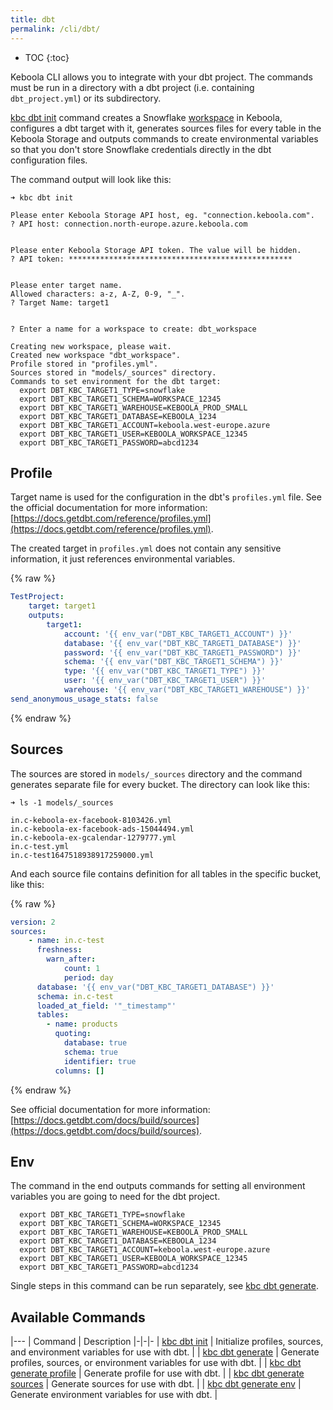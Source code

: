 ```yaml
---
title: dbt
permalink: /cli/dbt/
---
```


* TOC
{:toc}

Keboola CLI allows you to integrate with your dbt project. The commands must be run in a directory with a dbt project 
(i.e. containing `dbt_project.yml`) or its subdirectory.

[kbc dbt init](/cli/commands/dbt/init/) command creates a Snowflake [workspace](https://help.keboola.com/transformations/workspace/)
in Keboola, configures a dbt target with it, generates sources files for every table in the Keboola Storage and outputs
commands to create environmental variables so that you don't store Snowflake credentials directly in the dbt configuration files. 

The command output will look like this:

```
➜ kbc dbt init

Please enter Keboola Storage API host, eg. "connection.keboola.com".
? API host: connection.north-europe.azure.keboola.com


Please enter Keboola Storage API token. The value will be hidden.
? API token: **************************************************


Please enter target name.
Allowed characters: a-z, A-Z, 0-9, "_".
? Target Name: target1


? Enter a name for a workspace to create: dbt_workspace

Creating new workspace, please wait.
Created new workspace "dbt_workspace".
Profile stored in "profiles.yml".
Sources stored in "models/_sources" directory.
Commands to set environment for the dbt target:
  export DBT_KBC_TARGET1_TYPE=snowflake
  export DBT_KBC_TARGET1_SCHEMA=WORKSPACE_12345
  export DBT_KBC_TARGET1_WAREHOUSE=KEBOOLA_PROD_SMALL
  export DBT_KBC_TARGET1_DATABASE=KEBOOLA_1234
  export DBT_KBC_TARGET1_ACCOUNT=keboola.west-europe.azure
  export DBT_KBC_TARGET1_USER=KEBOOLA_WORKSPACE_12345
  export DBT_KBC_TARGET1_PASSWORD=abcd1234
```

## Profile

Target name is used for the configuration in the dbt's `profiles.yml` file. See the official documentation for more information: [https://docs.getdbt.com/reference/profiles.yml](https://docs.getdbt.com/reference/profiles.yml).

The created target in `profiles.yml` does not contain any sensitive information, it just references environmental variables. 

{% raw  %}
```yaml
TestProject:
    target: target1
    outputs:
        target1:
            account: '{{ env_var("DBT_KBC_TARGET1_ACCOUNT") }}'
            database: '{{ env_var("DBT_KBC_TARGET1_DATABASE") }}'
            password: '{{ env_var("DBT_KBC_TARGET1_PASSWORD") }}'
            schema: '{{ env_var("DBT_KBC_TARGET1_SCHEMA") }}'
            type: '{{ env_var("DBT_KBC_TARGET1_TYPE") }}'
            user: '{{ env_var("DBT_KBC_TARGET1_USER") }}'
            warehouse: '{{ env_var("DBT_KBC_TARGET1_WAREHOUSE") }}'
send_anonymous_usage_stats: false
```
{% endraw %}

## Sources

The sources are stored in `models/_sources` directory and the command generates separate file for every bucket. The directory
can look like this:

```
➜ ls -1 models/_sources

in.c-keboola-ex-facebook-8103426.yml
in.c-keboola-ex-facebook-ads-15044494.yml
in.c-keboola-ex-gcalendar-1279777.yml
in.c-test.yml
in.c-test1647518938917259000.yml
```

And each source file contains definition for all tables in the specific bucket, like this:

{% raw  %}
```yaml
version: 2
sources:
    - name: in.c-test
      freshness:
        warn_after:
            count: 1
            period: day
      database: '{{ env_var("DBT_KBC_TARGET1_DATABASE") }}'
      schema: in.c-test
      loaded_at_field: '"_timestamp"'
      tables:
        - name: products
          quoting:
            database: true
            schema: true
            identifier: true
          columns: []
```
{% endraw %}

See official documentation for more information: [https://docs.getdbt.com/docs/build/sources](https://docs.getdbt.com/docs/build/sources).

## Env

The command in the end outputs commands for setting all environment variables you are going to need for the dbt project.

```
  export DBT_KBC_TARGET1_TYPE=snowflake
  export DBT_KBC_TARGET1_SCHEMA=WORKSPACE_12345
  export DBT_KBC_TARGET1_WAREHOUSE=KEBOOLA_PROD_SMALL
  export DBT_KBC_TARGET1_DATABASE=KEBOOLA_1234
  export DBT_KBC_TARGET1_ACCOUNT=keboola.west-europe.azure
  export DBT_KBC_TARGET1_USER=KEBOOLA_WORKSPACE_12345
  export DBT_KBC_TARGET1_PASSWORD=abcd1234
  ```

Single steps in this command can be run separately, see [kbc dbt generate](/cli/commands/dbt/generate/).

## Available Commands

|---
| Command | Description
|-|-|-
| [kbc dbt init](/cli/commands/dbt/init/) | Initialize profiles, sources, and environment variables for use with dbt. |
| [kbc dbt generate](/cli/commands/dbt/generate/) | Generate profiles, sources, or environment variables for use with dbt. |
| [kbc dbt generate profile](/cli/commands/dbt/generate/profile/) | Generate profile for use with dbt. |
| [kbc dbt generate sources](/cli/commands/dbt/generate/sources/) | Generate sources for use with dbt. |
| [kbc dbt generate env](/cli/commands/dbt/generate/env/) | Generate environment variables for use with dbt. |
